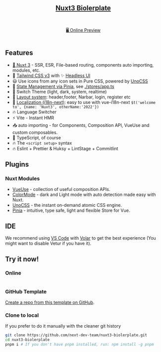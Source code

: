 
<h2 align="center">
<a href="https://github.com/next-dev-team/nuxt3-biolerplate">Nuxt3 Biolerplate</a> 
</h2><br>
<p align="center">
<a href="https://nuxt3-biolerplate.vercel.app//">🖥 Online Preview</a>
<br><br>
<a href="https://stackblitz.com/github/next-dev-team/nuxt3-biolerplate"><img src="https://developer.stackblitz.com/img/open_in_stackblitz.svg" alt=""></a>
</p>

## Features

- [💚 Nuxt 3](https://v3.nuxtjs.org) - SSR, ESR, File-based routing, components auto importing, modules, etc.
- 💨 [Tailwind CSS v3](https://tailwindcss.com/) with ✨ [Headless UI](https://headlessui.dev/)
- 😃 Use icons from any icon sets in Pure CSS, powered by [UnoCSS](https://github.com/antfu/unocss)
- 🍍 [State Management via Pinia](https://pinia.esm.dev), see [./stores/app.ts](./stores/app.ts)
- 🌙 Switch Theme (light, dark, system, realtime)
- 📑 [Layout system](./layouts): header,footer, Narbar, login, register etc
- 🚩 [Localization (i18n-next)](https://github.com/intlify/vue-i18n-next): easy to use with vue-i18n-next `$t('welcome to', {name: 'Nuxt3', otherName:'2022'})`
- 🔥 Language Switcher
- ⚡️ Vite - Instant HMR
- 📥 auto importing - for Components, Composition API, VueUse and custom composables.
- 🦾 TypeScript, of course
- 🔥 The `<script setup>` syntax
- 🔥 Eslint + Prettier & Huksy + LintStage + Commitlint

## Plugins

### Nuxt Modules

- [VueUse](https://github.com/vueuse/vueuse) - collection of useful composition APIs.
- [ColorMode](https://github.com/nuxt-community/color-mode-module) - dark and Light mode with auto detection made easy with Nuxt.
- [UnoCSS](https://github.com/antfu/unocss) - the instant on-demand atomic CSS engine.
- [Pinia](https://pinia.esm.dev/) - intuitive, type safe, light and flexible Store for Vue.

## IDE

We recommend using [VS Code](https://code.visualstudio.com/) with [Volar](https://github.com/johnsoncodehk/volar) to get the best experience (You might want to disable Vetur if you have it).


## Try it now!

### Online

<a href="https://stackblitz.com/github/antfu/vitesse-nuxt3"><img src="https://developer.stackblitz.com/img/open_in_stackblitz.svg" alt=""></a>

### GitHub Template

[Create a repo from this template on GitHub](https://github.com/next-dev-team/nuxt3-biolerplate/generate).

### Clone to local

If you prefer to do it manually with the cleaner git history

```bash
git clone https://github.com/next-dev-team/nuxt3-biolerplate.git
cd nuxt3-biolerplate
pnpm i # If you don't have pnpm installed, run: npm install -g pnpm
```
